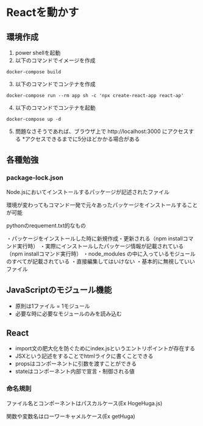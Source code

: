 # Reactを動かす

## 環境作成

1. power shellを起動
2. 以下のコマンドでイメージを作成

```
docker-compose build
```

3. 以下のコマンドでコンテナを作成

```
docker-compose run --rm app sh -c 'npx create-react-app react-ap'
```

4. 以下のコマンドでコンテナを起動

```
docker-compose up -d
```

5. 問題なさそうであれば、ブラウザ上で http://localhost:3000 にアクセスする
   *アクセスできるまでに5分ほどかかる場合がある

## 各種勉強

### package-lock.json

Node.jsにおいてインストールするパッケージが記述されたファイル

環境が変わってもコマンド一発で元々あったパッケージをインストールすることが可能

pythonのrequement.txt的なもの

・パッケージをインストールした時に新規作成・更新される（npm installコマンド実行時）
・実際にインストールしたパッケージ情報が記載されている（npm installコマンド実行時）
・node_modules の中に入っているモジュールのすべてが記載されている
・直接編集してはいけない
・基本的に無視していいファイル

## JavaScriptのモジュール機能

- 原則は1ファイル = 1モジュール
- 必要な時に必要なモジュールのみを読み込む

## React

- import文の肥大化を防ぐためにindex.jsというエントリポイントが存在する
- JSXという記述をすることでhtmlライクに書くことできる
- propsはコンポーネントに引数を渡すことができる
- stateはコンポーネント内部で宣言・制御される値

### 命名規則

ファイル名とコンポーネントはパスカルケース(Ex HogeHuga.js)

関数や変数名はローワーキャメルケース(Ex getHuga)
